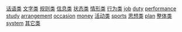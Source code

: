 [话语类](./抽象名词-话语类.md) [文字类](./抽象名词-文字类.md) [规则类](./抽象名词-规则类.md) [信息类](./抽象名词-信息类.md) [状态类](./抽象名词-状态类.md) [情形类](./抽象名词-情形类.md) [行为类](./抽象名词-行为类.md) [job](./抽象名词-job.md) [duty](./抽象名词-duty.md) [performance](./抽象名词-performance.md) [study](./抽象名词-study.md) [arrangement](./抽象名词-arrangement.md) [occasion](./抽象名词-occasion.md) [money](./抽象名词-money.md) [活动类](./抽象名词-活动类.md) [sports](./抽象名词-sports.md) [思想类](./抽象名词-思想类.md) [plan](./抽象名词-plan.md) [整体类](./抽象名词-整体类.md) [system](./抽象名词-system.md) [其它类](./抽象名词-其它类.md)